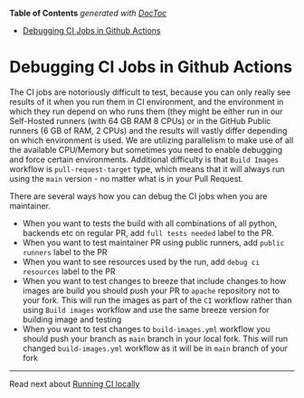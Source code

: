 <!--
 Licensed to the Apache Software Foundation (ASF) under one
 or more contributor license agreements.  See the NOTICE file
 distributed with this work for additional information
 regarding copyright ownership.  The ASF licenses this file
 to you under the Apache License, Version 2.0 (the
 "License"); you may not use this file except in compliance
 with the License.  You may obtain a copy of the License at

   http://www.apache.org/licenses/LICENSE-2.0

 Unless required by applicable law or agreed to in writing,
 software distributed under the License is distributed on an
 "AS IS" BASIS, WITHOUT WARRANTIES OR CONDITIONS OF ANY
 KIND, either express or implied.  See the License for the
 specific language governing permissions and limitations
 under the License.
 -->

<!-- START doctoc generated TOC please keep comment here to allow auto update -->
<!-- DON'T EDIT THIS SECTION, INSTEAD RE-RUN doctoc TO UPDATE -->
**Table of Contents**  *generated with [DocToc](https://github.com/thlorenz/doctoc)*

- [Debugging CI Jobs in Github Actions](#debugging-ci-jobs-in-github-actions)

<!-- END doctoc generated TOC please keep comment here to allow auto update -->

# Debugging CI Jobs in Github Actions

The CI jobs are notoriously difficult to test, because you can only
really see results of it when you run them in CI environment, and the
environment in which they run depend on who runs them (they might be
either run in our Self-Hosted runners (with 64 GB RAM 8 CPUs) or in the
GitHub Public runners (6 GB of RAM, 2 CPUs) and the results will vastly
differ depending on which environment is used. We are utilizing
parallelism to make use of all the available CPU/Memory but sometimes
you need to enable debugging and force certain environments. Additional
difficulty is that `Build Images` workflow is `pull-request-target`
type, which means that it will always run using the `main` version - no
matter what is in your Pull Request.

There are several ways how you can debug the CI jobs when you are
maintainer.

- When you want to tests the build with all combinations of all python,
  backends etc on regular PR, add `full tests needed` label to the PR.
- When you want to test maintainer PR using public runners, add
  `public runners` label to the PR
- When you want to see resources used by the run, add
  `debug ci resources` label to the PR
- When you want to test changes to breeze that include changes to how
  images are build you should push your PR to `apache` repository not to
  your fork. This will run the images as part of the `CI` workflow
  rather than using `Build images` workflow and use the same breeze
  version for building image and testing
- When you want to test changes to `build-images.yml` workflow you
  should push your branch as `main` branch in your local fork. This will
  run changed `build-images.yml` workflow as it will be in `main` branch
  of your fork

-----

Read next about [Running CI locally](08_running_ci_locally.md)
